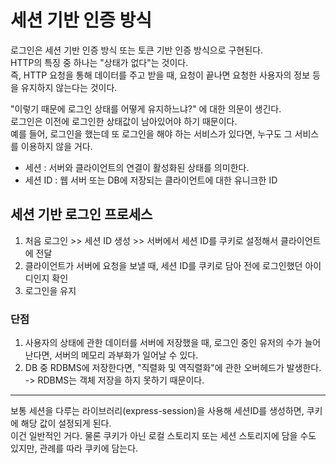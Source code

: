 # 세션 기반 인증 방식

로그인은 세션 기반 인증 방식 또는 토큰 기반 인증 방식으로 구현된다. <br />
HTTP의 특징 중 하나는 "상태가 없다"는 것이다. <br />
즉, HTTP 요청을 통해 데이터를 주고 받을 때, 요청이 끝나면 요청한 사용자의 정보 등을 유지하지 않는다는 것이다.

"이렇기 때문에 로그인 상태를 어떻게 유지하느냐?" 에 대한 의문이 생긴다. <br />
로그인은 이전에 로그인한 상태값이 남아있어야 하기 때문이다. <br />
예를 들어, 로그인을 했는데 또 로그인을 해야 하는 서비스가 있다면, 누구도 그 서비스를 이용하지 않을 거다.

- 세션 : 서버와 클라이언트의 연결이 활성화된 상태를 의미한다. <br />
- 세션 ID : 웹 서버 또는 DB에 저장되는 클라이언트에 대한 유니크한 ID

## 세션 기반 로그인 프로세스

1. 처음 로그인 >> 세션 ID 생성 >> 서버에서 세션 ID를 쿠키로 설정해서 클라이언트에 전달 <br />
2. 클라이언트가 서버에 요청을 보낼 때, 세션 ID를 쿠키로 담아 전에 로그인했던 아이디인지 확인 <br />
3. 로그인을 유지

### 단점

1. 사용자의 상태에 관한 데이터를 서버에 저장했을 때, 로그인 중인 유저의 수가 늘어난다면, 서버의 메모리 과부화가 일어날 수 있다. <br />
2. DB 중 RDBMS에 저장한다면, "직렬화 및 역직렬화"에 관한 오버헤드가 발생한다. <br />
   -> RDBMS는 객체 저장을 하지 못하기 때문이다.

---

보통 세션을 다루는 라이브러리(express-session)을 사용해 세션ID를 생성하면, 쿠키에 해당 값이 설정되게 된다. <br />
이건 일반적인 거다. 물론 쿠키가 아닌 로컬 스토리지 또는 세션 스토리지에 담을 수도 있지만, 관례를 따라 쿠키에 담는다.
